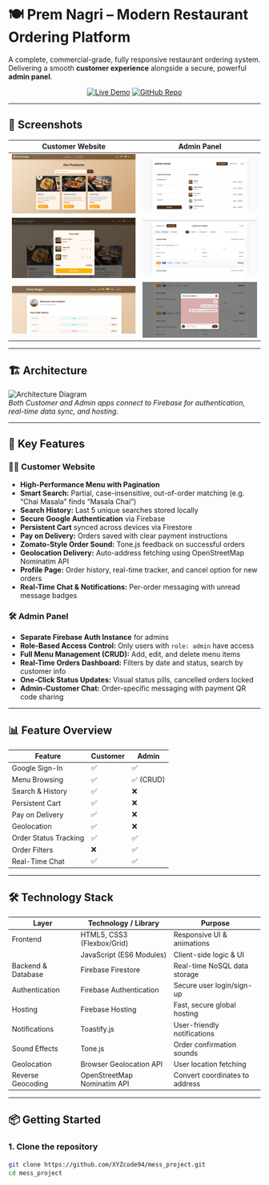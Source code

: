 # 🍽 Prem Nagri – Modern Restaurant Ordering Platform

A complete, commercial-grade, fully responsive restaurant ordering system.  
Delivering a smooth **customer experience** alongside a secure, powerful **admin panel**.

<p align="center">
  <a href="https://mess-project.vercel.app/"><img src="https://img.shields.io/badge/🌐-Live%20Demo-brightgreen" alt="Live Demo" /></a>
  <a href="https://github.com/XYZcode94/mess_project"><img src="https://img.shields.io/badge/📂-GitHub%20Repo-blue" alt="GitHub Repo" /></a>
</p>

---

## 📸 Screenshots

| Customer Website                   | Admin Panel                  |
| -------------------------------- | ----------------------------|
| ![Home Page](screenshots/homepage.png)         | ![Admin Dashboard](screenshots/admin-dashboard.png)     |
| ![Cart & Checkout](screenshots/cart.png)       | ![Order Management](screenshots/orders.png)             |
| ![Profile Page](screenshots/profile.png)       | ![Live Chat](screenshots/chat.png)                       |

---

## 🏗 Architecture

![Architecture Diagram](screenshots/architecture-diagram.png)  
*Both Customer and Admin apps connect to Firebase for authentication, real-time data sync, and hosting.*

---

## 🚀 Key Features

### 👨‍🍳 Customer Website

- **High-Performance Menu with Pagination**  
- **Smart Search:** Partial, case-insensitive, out-of-order matching (e.g. “Chai Masala” finds “Masala Chai”)  
- **Search History:** Last 5 unique searches stored locally  
- **Secure Google Authentication** via Firebase  
- **Persistent Cart** synced across devices via Firestore  
- **Pay on Delivery:** Orders saved with clear payment instructions  
- **Zomato-Style Order Sound:** Tone.js feedback on successful orders  
- **Geolocation Delivery:** Auto-address fetching using OpenStreetMap Nominatim API  
- **Profile Page:** Order history, real-time tracker, and cancel option for new orders  
- **Real-Time Chat & Notifications:** Per-order messaging with unread message badges  

### 🛠 Admin Panel

- **Separate Firebase Auth Instance** for admins  
- **Role-Based Access Control:** Only users with `role: admin` have access  
- **Full Menu Management (CRUD):** Add, edit, and delete menu items  
- **Real-Time Orders Dashboard:** Filters by date and status, search by customer info  
- **One-Click Status Updates:** Visual status pills, cancelled orders locked  
- **Admin-Customer Chat:** Order-specific messaging with payment QR code sharing  

---

## 📊 Feature Overview

| Feature               | Customer | Admin |
|-----------------------|----------|-------|
| Google Sign-In        | ✅       | ✅     |
| Menu Browsing         | ✅       | ✅ (CRUD) |
| Search & History      | ✅       | ❌     |
| Persistent Cart       | ✅       | ❌     |
| Pay on Delivery       | ✅       | ❌     |
| Geolocation           | ✅       | ❌     |
| Order Status Tracking | ✅       | ✅     |
| Order Filters         | ❌       | ✅     |
| Real-Time Chat        | ✅       | ✅     |

---

## 🛠 Technology Stack

| Layer             | Technology / Library          | Purpose                         |
|-------------------|------------------------------|--------------------------------|
| Frontend          | HTML5, CSS3 (Flexbox/Grid)   | Responsive UI & animations     |
|                   | JavaScript (ES6 Modules)     | Client-side logic & UI          |
| Backend & Database | Firebase Firestore            | Real-time NoSQL data storage   |
| Authentication    | Firebase Authentication       | Secure user login/sign-up      |
| Hosting           | Firebase Hosting              | Fast, secure global hosting    |
| Notifications     | Toastify.js                  | User-friendly notifications    |
| Sound Effects     | Tone.js                      | Order confirmation sounds      |
| Geolocation       | Browser Geolocation API       | User location fetching          |
| Reverse Geocoding | OpenStreetMap Nominatim API  | Convert coordinates to address |

---

## 📦 Getting Started

### 1. Clone the repository

```bash
git clone https://github.com/XYZcode94/mess_project.git
cd mess_project
